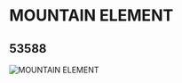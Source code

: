 # MOUNTAIN ELEMENT
## 53588
![MOUNTAIN ELEMENT](https://lc-www-live-s.legocdn.com/media/bricks/5/2/4288824.jpg)